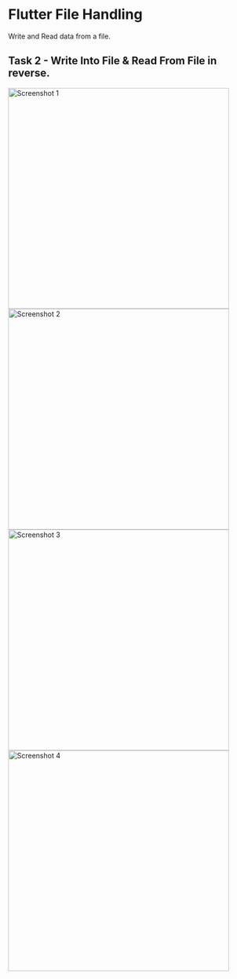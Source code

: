 # Flutter File Handling
 Write and Read data from a file.

## Task 2 - Write Into File & Read From File in reverse.


<img src="https://github.com/user-attachments/assets/116b8eba-5047-4bdc-88f8-060d06e123af" alt="Screenshot 1" height="450">
<img src="https://github.com/user-attachments/assets/349c1b7c-f5fd-4288-96c9-571af5b37dfb" alt="Screenshot 2" height="450">
<img src="https://github.com/user-attachments/assets/af0b2489-cc37-457f-92f8-b31986d96c6a" alt="Screenshot 3" height="450">
<img src="https://github.com/user-attachments/assets/39cdca55-48d6-48bc-b3c5-f0ae09b506ae" alt="Screenshot 4" height="450">
